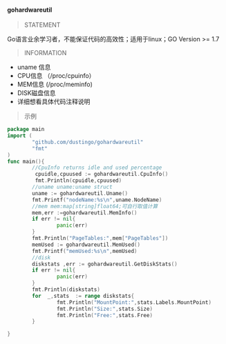 #### gohardwareutil
> STATEMENT
>
Go语言业余学习者，不能保证代码的高效性；适用于linux；GO Version >= 1.7
> INFORMATION
>
- uname 信息 
- CPU信息 （/proc/cpuinfo）
- MEM信息  (/proc/meminfo) 
- DISK磁盘信息 
- 详细想看具体代码注释说明
> 示例
>
```go
package main
import (
        "github.com/dustingo/gohardwareutil"
        "fmt"
)
func main(){
        //CpuInfo returns idle and used percentage
         cpuidle,cpuused := gohardwareutil.CpuInfo()
         fmt.Println(cpuidle,cpuused)
        //uname uname:uname struct
        uname := gohardwareutil.Uname()
        fmt.Printf("nodeName:%s\n",uname.NodeName)
        //mem mem:map[string]float64;可自行取值计算
        mem,err :=gohardwareutil.MemInfo()
        if err != nil{
                panic(err)
        }
        fmt.Println("PageTables:",mem["PageTables"])
        memUsed := gohardwareutil.MemUsed()
        fmt.Printf("memUsed:%s\n",memUsed)
        //disk
        diskstats ,err := gohardwareutil.GetDiskStats()
        if err != nil{
                panic(err)
        }
        fmt.Println(diskstats)
        for  _,stats  := range diskstats{
                fmt.Println("MountPoint:",stats.Labels.MountPoint)
                fmt.Println("Size:",stats.Size)
                fmt.Println("Free:",stats.Free)
        }

}
```
